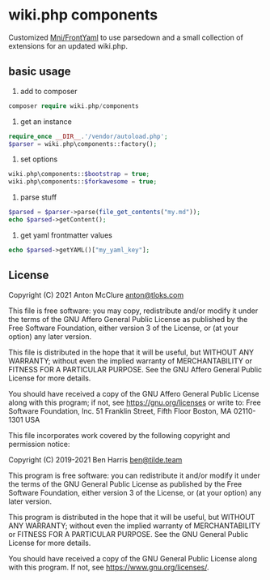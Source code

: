 # wiki.php components

Customized [Mni/FrontYaml](https://github.com/mnapoli/frontyaml)
to use parsedown and a small collection of extensions
for an updated wiki.php.

## basic usage

1. add to composer
```php
composer require wiki.php/components
```

1. get an instance
```php
require_once __DIR__.'/vendor/autoload.php';
$parser = wiki.php\components::factory();
```

1. set options
```php
wiki.php\components::$bootstrap = true;
wiki.php\components::$forkawesome = true;
```

1. parse stuff
```php
$parsed = $parser->parse(file_get_contents("my.md"));
echo $parsed->getContent();
```

1. get yaml frontmatter values
```php
echo $parsed->getYAML()["my_yaml_key"];
```

## License

Copyright (C) 2021 Anton McClure <anton@tloks.com>

This file is free software: you may copy, redistribute and/or modify it 
under the terms of the GNU Affero General Public License as published by 
the Free Software Foundation, either version 3 of the License, or (at 
your option) any later version.

This file is distributed in the hope that it will be useful, but WITHOUT 
ANY WARRANTY; without even the implied warranty of MERCHANTABILITY or 
FITNESS FOR A PARTICULAR PURPOSE. See the GNU Affero General Public 
License for more details.

You should have received a copy of the GNU Affero General Public License 
along with this program; if not, see https://gnu.org/licenses or write to:
  Free Software Foundation, Inc.
  51 Franklin Street, Fifth Floor
  Boston, MA 02110-1301
  USA

This file incorporates work covered by the following copyright and
permission notice:

Copyright (C) 2019-2021 Ben Harris <ben@tilde.team>

This program is free software: you can redistribute it and/or modify
it under the terms of the GNU General Public License as published by
the Free Software Foundation, either version 3 of the License, or
(at your option) any later version.

This program is distributed in the hope that it will be useful,
but WITHOUT ANY WARRANTY; without even the implied warranty of
MERCHANTABILITY or FITNESS FOR A PARTICULAR PURPOSE.  See the
GNU General Public License for more details.

You should have received a copy of the GNU General Public License
along with this program.  If not, see <https://www.gnu.org/licenses/>.
